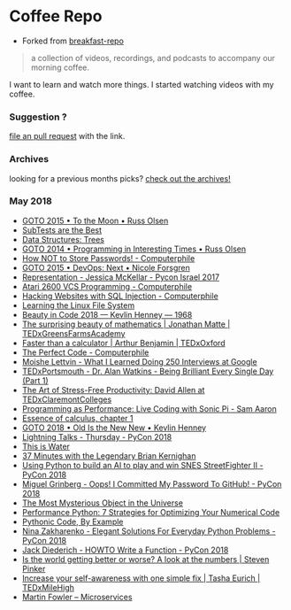 # Coffee Repo #

* Forked from [breakfast-repo](https://github.com/ashleygwilliams/breakfast-repo)

> a collection of videos, recordings, and podcasts to accompany our morning coffee.

I want to learn and watch more things. I started watching videos with my coffee.

### Suggestion ?

[file an pull request](https://github.com/christopher-burke/coffee-repo/pulls) with the link.

### Archives

looking for a previous months picks? [check out the archives!](https://github.com/christopher-burke/coffee-repo/tree/coffee-repo/archives/)

### May 2018

* [GOTO 2015 • To the Moon • Russ Olsen](https://youtu.be/l3XwpSKqNZw)
* [SubTests are the Best](https://youtu.be/yrTdDmDazr0)
* [Data Structures: Trees](https://youtu.be/oSWTXtMglKE)
* [GOTO 2014 • Programming in Interesting Times • Russ Olsen](https://youtu.be/g3lnH4x7pHg)
* [How NOT to Store Passwords! - Computerphile](https://youtu.be/8ZtInClXe1Q)
* [GOTO 2015 • DevOps: Next • Nicole Forsgren](https://youtu.be/dMwGfRINpz0)
* [Representation - Jessica McKellar - Pycon Israel 2017](https://youtu.be/p6ZzJQUw6EY)
* [Atari 2600 VCS Programming - Computerphile](https://youtu.be/fce39nQm9TY)
* [Hacking Websites with SQL Injection - Computerphile](https://youtu.be/_jKylhJtPmI)
* [Learning the Linux File System](https://youtu.be/HIXzJ3Rz9po)
* [Beauty in Code 2018 — Kevlin Henney — 1968](https://youtu.be/KjgvffBlWAg)
* [The surprising beauty of mathematics | Jonathan Matte | TEDxGreensFarmsAcademy](https://youtu.be/SEiSloE1r-A)
* [Faster than a calculator | Arthur Benjamin | TEDxOxford](https://youtu.be/e4PTvXtz4GM)
* [The Perfect Code - Computerphile](https://youtu.be/WPoQfKQlOjg)
* [Moishe Lettvin - What I Learned Doing 250 Interviews at Google](https://youtu.be/r8RxkpUvxK0)
* [TEDxPortsmouth - Dr. Alan Watkins - Being Brilliant Every Single Day (Part 1)](https://youtu.be/q06YIWCR2Js)
* [The Art of Stress-Free Productivity: David Allen at TEDxClaremontColleges](https://youtu.be/CHxhjDPKfbY)
* [Programming as Performance: Live Coding with Sonic Pi - Sam Aaron](https://youtu.be/ENfyOndcvP0)
* [Essence of calculus, chapter 1](https://youtu.be/WUvTyaaNkzM)
* [GOTO 2018 • Old Is the New New • Kevlin Henney](https://youtu.be/AbgsfeGvg3E)
* [Lightning Talks - Thursday - PyCon 2018](https://youtu.be/fJj18KzomR0)
* [This is Water](https://youtu.be/Sm95eZ1PZL0)
* [37 Minutes with the Legendary Brian Kernighan](https://youtu.be/8CalKJ5-w-U)
* [Using Python to build an AI to play and win SNES StreetFighter II - PyCon 2018](https://youtu.be/NyNUYYI-Pdg)
* [Miguel Grinberg - Oops! I Committed My Password To GitHub! - PyCon 2018](https://youtu.be/2uaTPmNvH0I)
* [The Most Mysterious Object in the Universe](https://youtu.be/GHsQl-k3syg)
* [Performance Python: 7 Strategies for Optimizing Your Numerical Code](https://youtu.be/c5DV9Nur1W8)
* [Pythonic Code, By Example](https://youtu.be/o0LohkA3UR4)
* [Nina Zakharenko - Elegant Solutions For Everyday Python Problems - PyCon 2018](https://youtu.be/WiQqqB9MlkA)
* [Jack Diederich - HOWTO Write a Function - PyCon 2018](https://youtu.be/rrBJVMyD-Gs)
* [Is the world getting better or worse? A look at the numbers | Steven Pinker](https://youtu.be/yCm9Ng0bbEQ)
* [Increase your self-awareness with one simple fix | Tasha Eurich | TEDxMileHigh](https://youtu.be/tGdsOXZpyWE)
* [Martin Fowler – Microservices](https://youtu.be/2yko4TbC8cI)
